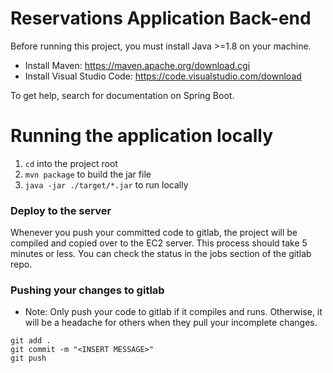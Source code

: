 # Reservations Application Back-end

Before running this project, you must install Java >=1.8 on your machine.

- Install Maven: https://maven.apache.org/download.cgi
- Install Visual Studio Code: https://code.visualstudio.com/download

To get help, search for documentation on Spring Boot.

# Running the application locally
1. `cd` into the project root
2. `mvn package` to build the jar file
3. `java -jar ./target/*.jar` to run locally

### Deploy to the server
Whenever you push your committed code to gitlab, the project will be compiled and copied over to the EC2 server. This process should take 5 minutes or less. You can check the status in the jobs section of the gitlab repo.

### Pushing your changes to gitlab
- Note: Only push your code to gitlab if it compiles and runs. Otherwise, it will be a headache for others when they pull your incomplete changes.
```
git add .
git commit -m "<INSERT MESSAGE>"
git push